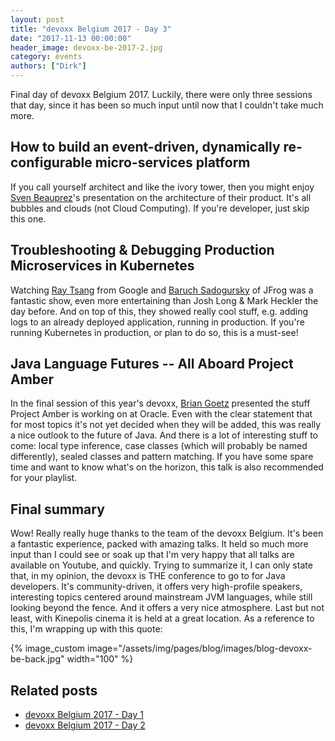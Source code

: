 ```yaml
---
layout: post
title: "devoxx Belgium 2017 - Day 3"
date: "2017-11-13 00:00:00"
header_image: devoxx-be-2017-2.jpg
category: events
authors: ["Dirk"]
---
```


Final day of devoxx Belgium 2017.
Luckily, there were only three sessions that day, since it has been so much input until now that I couldn't take much more.

## How to build an event-driven, dynamically re-configurable micro-services platform

If you call yourself architect and like the ivory tower, then you might enjoy [Sven Beauprez](https://twitter.com/SvenBeauprez)'s presentation on the architecture of their product.
It's all bubbles and clouds (not Cloud Computing).
If you're developer, just skip this one.

## Troubleshooting & Debugging Production Microservices in Kubernetes

Watching [Ray Tsang](https://twitter.com/saturnism) from Google and [Baruch Sadogursky](https://twitter.com/jbaruch) of JFrog was a fantastic show, even more entertaining than Josh Long & Mark Heckler the day before.
And on top of this, they showed really cool stuff, e.g. adding logs to an already deployed application, running in production.
If you're running Kubernetes in production, or plan to do so, this is a must-see!

## Java Language Futures -- All Aboard Project Amber

In the final session of this year's devoxx, [Brian Goetz](https://twitter.com/BrianGoetz) presented the stuff Project Amber is working on at Oracle.
Even with the clear statement that for most topics it's not yet decided when they will be added, this was really a nice outlook to the future of Java.
And there is a lot of interesting stuff to come: local type inference, case classes (which will probably be named
differently), sealed classes and pattern matching.
If you have some spare time and want to know what's on the horizon, this talk is also recommended for your playlist.

## Final summary

Wow!
Really really huge thanks to the team of the devoxx Belgium.
It's been a fantastic experience, packed with amazing talks.
It held so much more input than I could see or soak up that I'm very happy that all talks are available on Youtube, and quickly.
Trying to summarize it, I can only state that, in my opinion, the devoxx is THE conference to go to for Java developers.
It's community-driven, it offers very high-profile speakers, interesting topics centered around mainstream JVM languages, while still looking beyond the fence.
And it offers a very nice atmosphere.
Last but not least, with Kinepolis cinema it is held at a great location.
As a reference to this, I'm wrapping up with this quote:

{% image_custom image="/assets/img/pages/blog/images/blog-devoxx-be-back.jpg" width="100" %}

## Related posts

* [devoxx Belgium 2017 - Day 1](https://developer.epages.com/blog/2017/11/09/devoxx-belgium-2017-day-1.html)
* [devoxx Belgium 2017 - Day 2](https://developer.epages.com/blog/2017/11/10/devoxx-belgium-2017-day-2.html)
